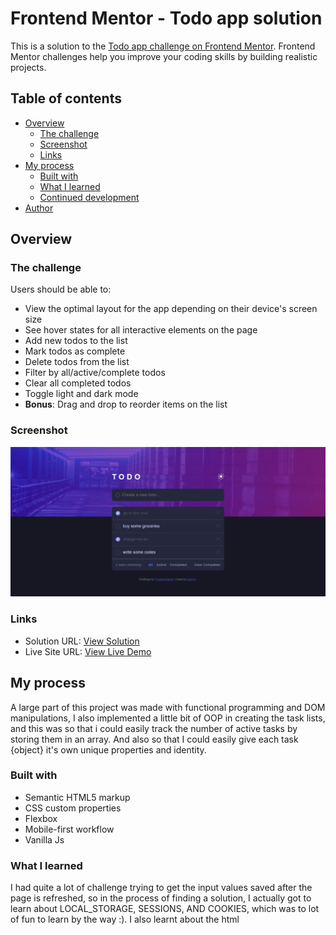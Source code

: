 # Frontend Mentor - Todo app solution

This is a solution to the [Todo app challenge on Frontend Mentor](https://www.frontendmentor.io/challenges/todo-app-Su1_KokOW). Frontend Mentor challenges help you improve your coding skills by building realistic projects. 

## Table of contents

- [Overview](#overview)
  - [The challenge](#the-challenge)
  - [Screenshot](#screenshot)
  - [Links](#links)
- [My process](#my-process)
  - [Built with](#built-with)
  - [What I learned](#what-i-learned)
  - [Continued development](#continued-development)
- [Author](#author)


## Overview

### The challenge

Users should be able to:

- View the optimal layout for the app depending on their device's screen size
- See hover states for all interactive elements on the page
- Add new todos to the list
- Mark todos as complete
- Delete todos from the list
- Filter by all/active/complete todos
- Clear all completed todos
- Toggle light and dark mode
- **Bonus**: Drag and drop to reorder items on the list

### Screenshot

![](./screenshot.jpeg)


### Links

- Solution URL: [View Solution](https://www.frontendmentor.io/solutions/html5-css3-flexbox-mobilefirst-workflow-vanilla-js-QT68ja8vUZ)
- Live Site URL: [View Live Demo](https://todo-app-drab-zeta-54.vercel.app)

## My process

A large part of this project was made with functional programming and DOM manipulations, I also implemented a little bit of OOP in creating the task lists, and this was so that i could easily track the number of active tasks by storing them in an array. And also so that I could easily give each task {object} it's own unique properties and identity.

### Built with

- Semantic HTML5 markup
- CSS custom properties
- Flexbox
- Mobile-first workflow
- Vanilla Js


### What I learned

I had quite a lot of challenge trying to get the input values saved after the page is refreshed, so in the process of finding a solution, I actually got to learn about LOCAL_STORAGE, SESSIONS, AND COOKIES, which was to lot of fun to learn by the way :). I also learnt about the html <template> tag in the process and being able to import it in Js using importNode.

See code snippets below:

```html
  <template id="task-template">
    <li class="list-item">
      <input type="checkbox" name="radio" class="check-complete-btn">
      <label class="input-label">
        <img src="images/icon-check.svg" alt="" class="icon-check">
      </label>
      <span class="task-name"></span>
      <span class="delete-task-btn">
        <img src="images/icon-cross.svg" alt="" class="delete">
      </span>
    </li>
  </template>
```
```js
  const LOCAL_STORAGE_LIST_KEY = 'todo.lists';
  const LOCAL_STORAGE_LIST_ID_KEY = 'todo.listsId';
  let listItems = JSON.parse(localStorage.getItem(LOCAL_STORAGE_LIST_KEY)) || [];
  let listItemId = localStorage.getItem(LOCAL_STORAGE_LIST_ID_KEY);
```


### Continued development

I intend to continue with the project sometimes soon by including a drag and drop feature to re-arrange tasks.


## Author

- Website - [Adetoye](https://adetoye.vercel.app)
- Frontend Mentor - [@adetoye-dev](https://www.frontendmentor.io/profile/adetoye-dev)
- Twitter - [@adetoye_dev](https://www.twitter.com/adetoye_dev)

